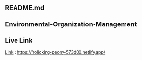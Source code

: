 

## README.md 

 ## Environmental-Organization-Management



## Live Link

[Link](https://frolicking-peony-573d00.netlify.app/) : https://frolicking-peony-573d00.netlify.app/

